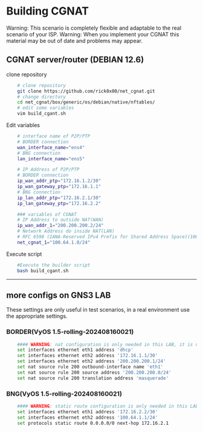 # Building CGNAT

Warning: This scenario is completely flexible and adaptable to the real scenario of your ISP.
Warning: When you implement your CGNAT this material may be out of date and problems may appear.

## CGNAT server/router (DEBIAN 12.6)

clone repository

```bash
    # clone repository
    git clone https://github.com/rick0x00/net_cgnat.git
    # change directory
    cd net_cgnat/box/generic/os/debian/native/nftables/
    # edit some variables
    vim build_cgant.sh
```

Edit variables

```bash
    # interface name of P2P/PTP
    # BORDER connection
    wan_interface_name="ens4"
    # BNG connection
    lan_interface_name="ens5"

    # IP Address of P2P/PTP
    # BORDER connection
    ip_wan_addr_ptp="172.16.1.2/30"
    ip_wan_gateway_ptp="172.16.1.1"
    # BNG connection
    ip_lan_addr_ptp="172.16.2.1/30"
    ip_lan_gateway_ptp="172.16.2.2"

    ### variables of CGNAT
    # IP Address to outside NAT(WAN)
    ip_wan_addr_1="200.200.200.2/24"
    # Network Address do inside NAT(LAN)
    # RFC 6598 (IANA-Reserved IPv4 Prefix for Shared Address Space)(100.64.0.0/10)
    net_cgnat_1="100.64.1.0/24"
```

Execute script

```bash
    #Execute the builder script
    bash build_cgant.sh
```

---

## more configs on GNS3 LAB

These settings are only useful in test scenarios, in a real environment use the appropriate settings.

### BORDER(VyOS 1.5-rolling-202408160021)

```bash
    #### WARNING: nat configuration is only needed in this LAB, it is not applicable in a real ISP, BGP for valid IPs network is a valid option
    set interfaces ethernet eth1 address 'dhcp'
    set interfaces ethernet eth2 address '172.16.1.1/30'
    set interfaces ethernet eth2 address '200.200.200.1/24'
    set nat source rule 200 outbound-interface name 'eth1'
    set nat source rule 200 source address '200.200.200.0/24'
    set nat source rule 200 translation address 'masquerade'
```

### BNG(VyOS 1.5-rolling-202408160021)

```bash
    #### WARNING: static route configuration is only needed in this LAB, it is not applicable in a real ISP, OSPF for valid IPs network is a valid option
    set interfaces ethernet eth1 address '172.16.2.2/30'
    set interfaces ethernet eth2 address '100.64.1.1/24'
    set protocols static route 0.0.0.0/0 next-hop 172.16.2.1
```
